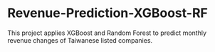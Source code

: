 # Revenue-Prediction-XGBoost-RF
This project applies XGBoost and Random Forest to predict monthly revenue changes of Taiwanese listed companies. 
